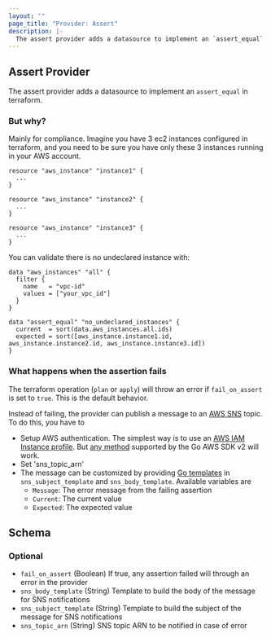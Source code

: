 ```yaml
---
layout: ""
page_title: "Provider: Assert"
description: |-
  The assert provider adds a datasource to implement an `assert_equal` in terraform.
---
```


## Assert Provider

The assert provider adds a datasource to implement an `assert_equal` in terraform.

### But why?

Mainly for compliance. Imagine you have 3 ec2 instances configured in terraform, and you need
to be sure you have only these 3 instances running in your AWS account.

```
resource "aws_instance" "instance1" {
  ...
}

resource "aws_instance" "instance2" {
  ...
}

resource "aws_instance" "instance3" {
  ...
}
```

You can validate there is no undeclared instance with:

```
data "aws_instances" "all" {
  filter {
    name   = "vpc-id"
    values = ["your_vpc_id"]
  }
}

data "assert_equal" "no_undeclared_instances" {
  current  = sort(data.aws_instances.all.ids)
  expected = sort([aws_instance.instance1.id, aws_instance.instance2.id, aws_instance.instance3.id])
}
```

### What happens when the assertion fails

The terraform operation (`plan` or `apply`) will throw an error if `fail_on_assert` is set to `true`. This is the default behavior.

Instead of failing, the provider can publish a message to an [AWS SNS](https://aws.amazon.com/sns/) topic. To do this, you have to

* Setup AWS authentication. The simplest way is to use an [AWS IAM Instance profile](https://docs.aws.amazon.com/IAM/latest/UserGuide/id_roles_use_switch-role-ec2_instance-profiles.html). But [any method](https://aws.github.io/aws-sdk-go-v2/docs/configuring-sdk/#specifying-credentials) supported by the Go AWS SDK v2 will work.
* Set 'sns_topic_arn'
* The message can be customized by providing [Go templates](https://pkg.go.dev/text/template) in `sns_subject_template` and `sns_body_template`. Available variables are
  * `Message`: The error message from the failing assertion
  * `Current`: The current value
  * `Expected`: The expected value

<!-- schema generated by tfplugindocs -->
## Schema

### Optional

- `fail_on_assert` (Boolean) If true, any assertion failed will through an error in the provider
- `sns_body_template` (String) Template to build the body of the message for SNS notifications
- `sns_subject_template` (String) Template to build the subject of the message for SNS notifications
- `sns_topic_arn` (String) SNS topic ARN to be notified in case of error